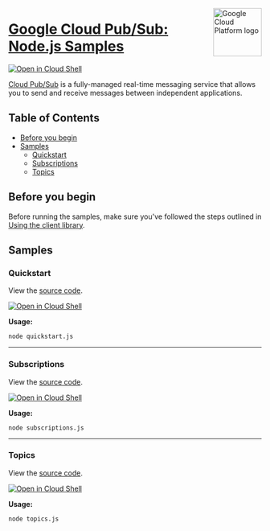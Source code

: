 [//]: # "This README.md file is auto-generated, all changes to this file will be lost."
[//]: # "To regenerate it, use `python -m synthtool`."
<img src="https://avatars2.githubusercontent.com/u/2810941?v=3&s=96" alt="Google Cloud Platform logo" title="Google Cloud Platform" align="right" height="96" width="96"/>

# [Google Cloud Pub/Sub: Node.js Samples](https://github.com/googleapis/nodejs-pubsub)

[![Open in Cloud Shell][shell_img]][shell_link]

[Cloud Pub/Sub](https://cloud.google.com/pubsub/docs) is a fully-managed real-time messaging service that allows
you to send and receive messages between independent applications.

## Table of Contents

* [Before you begin](#before-you-begin)
* [Samples](#samples)
  * [Quickstart](#quickstart)
  * [Subscriptions](#subscriptions)
  * [Topics](#topics)

## Before you begin

Before running the samples, make sure you've followed the steps outlined in
[Using the client library](https://github.com/googleapis/nodejs-pubsub#using-the-client-library).

## Samples



### Quickstart

View the [source code](https://github.com/googleapis/nodejs-pubsub/blob/master/samples/quickstart.js).

[![Open in Cloud Shell][shell_img]](https://console.cloud.google.com/cloudshell/open?git_repo=https://github.com/googleapis/nodejs-pubsub&page=editor&open_in_editor=samples/quickstart.js,samples/README.md)

__Usage:__


`node quickstart.js`


-----




### Subscriptions

View the [source code](https://github.com/googleapis/nodejs-pubsub/blob/master/samples/subscriptions.js).

[![Open in Cloud Shell][shell_img]](https://console.cloud.google.com/cloudshell/open?git_repo=https://github.com/googleapis/nodejs-pubsub&page=editor&open_in_editor=samples/subscriptions.js,samples/README.md)

__Usage:__


`node subscriptions.js`


-----




### Topics

View the [source code](https://github.com/googleapis/nodejs-pubsub/blob/master/samples/topics.js).

[![Open in Cloud Shell][shell_img]](https://console.cloud.google.com/cloudshell/open?git_repo=https://github.com/googleapis/nodejs-pubsub&page=editor&open_in_editor=samples/topics.js,samples/README.md)

__Usage:__


`node topics.js`






[shell_img]: https://gstatic.com/cloudssh/images/open-btn.png
[shell_link]: https://console.cloud.google.com/cloudshell/open?git_repo=https://github.com/googleapis/nodejs-pubsub&page=editor&open_in_editor=samples/README.md
[product-docs]: https://cloud.google.com/pubsub/docs/